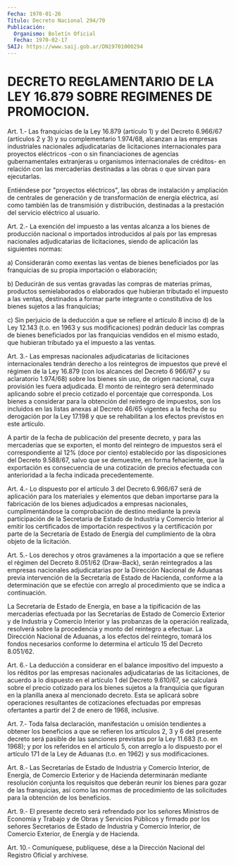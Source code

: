 ```yaml
---
Fecha: 1970-01-26
Título: Decreto Nacional 294/70
Publicación:
  Organismo: Boletín Oficial
  Fecha: 1970-02-17
SAIJ: https://www.saij.gob.ar/DN19701000294
---
```

# DECRETO REGLAMENTARIO DE LA LEY 16.879 SOBRE REGIMENES DE PROMOCION.

<a id="1"></a>
Art.  1.-  Las franquicias de la Ley 16.879 (artículo 1) y del Decreto 6.966/67  (artículos  2  y 3) y su complementario 1.974/68, alcanzan a las empresas industriales  nacionales  adjudicatarias de licitaciones internacionales para proyectos eléctricos  -con  o sin financiaciones    de    agencias    gubernamentales  extranjeras  u organismos  internacionales  de  créditos-   en  relación  con  las mercaderías destinadas a las obras o que sirvan  para  ejecutarlas.

Entiéndese  por "proyectos eléctricos", las obras de instalación  y ampliación de  centrales  de  generación  y  de  transformación  de energía    eléctrica,   así  como  también  las  de  transmisión  y distribución, destinadas  a la prestación del servicio eléctrico al usuario.

<a id="2"></a>
Art.  2.-  La exención del impuesto a las ventas alcanza a los bienes de producción  nacional  o  importados  introducidos al país por las empresas nacionales adjudicatarias de licitaciones,  siendo de aplicación las siguientes normas:

a) Considerarán como exentas las ventas de bienes beneficiados  por las  franquicias  de  su  propia  importación  o  elaboración;

b)  Deducirán  de  sus  ventas  gravadas  las  compras de  materias primas,   productos  semielaborados  o  elaborados  que    hubieran tributado  el  impuesto  a  las  ventas,  destinados a formar parte integrante o constitutiva de los bienes sujetos  a las franquicias;

c)  Sin perjuicio de la deducción a que se refiere  el  artículo  8 inciso  d)  de  la  Ley  12.143 (t.o. en 1963 y sus modificaciones) podrán  deducir  las  compras    de  bienes  beneficiados  por  las franquicias vendidos en el mismo estado,  que hubieran tributado ya el impuesto a las ventas.

<a id="3"></a>
Art. 3.- Las empresas nacionales adjudicatarias de licitaciones internacionales  tendrán  derecho a los reintegros de impuestos que prevé el régimen de la Ley  16.879  (con los alcances del Decreto 6 966/67 y su aclaratorio 1.974/68) sobre  los  bienes  sin  uso,  de origen  nacional,  cuya provisión les fuera adjudicada. El monto de reintegro será determinado  aplicando  sobre  el precio cotizado el porcentaje  que  corresponda.  Los  bienes  a  considerar  para  la obtención  del  reintegro  de impuestos, son los incluidos  en  las listas  anexas  al  Decreto  46/65   vigentes  a  la  fecha  de  su derogación por la Ley 17.198 y que se  rehabilitan  a  los  efectos previstos en este artículo.

A  partir  de  la fecha de publicación del presente decreto, y para las  mercaderías  que  se  exporten,  el  monto  del  reintegro  de impuestos   será  el  correspondiente  al  12%  (doce  por  ciento) establecido  por  las disposiciones del Decreto 9.588/67, salvo que se  demuestre,  en  forma    fehaciente,   que  la  exportación  es consecuencia de una cotización de precios efectuada con anterioridad a la fecha indicada precedentemente.

<a id="4"></a>
Art.  4.-  Lo dispuesto por el artículo 3 del Decreto 6.966/67 será de aplicación  para  los  materiales  y  elementos  que  deban importarse   para  la  fabricación  de  los  bienes  adjudicados  a empresas nacionales,  cumplimentándose  la  comprobación de destino mediante  la  previa participación de la Secretaría  de  Estado  de Industria  y  Comercio  Interior  al  emitir  los  certificados  de importación  respectivos   y  la  certificación  por  parte  de  la Secretaría de Estado de Energía  del cumplimiento de la obra objeto de la licitación.

<a id="5"></a>
Art. 5.- Los derechos y otros gravámenes a la importación a que se refiere  el  régimen  del  Decreto  8.051/62  (Draw-Back), serán reintegrados  a  las  empresas  nacionales  adjudicatarias  por  la Dirección Nacional de Aduanas previa intervención  de la Secretaría de Estado de Hacienda, conforme a la determinación que  se  efectúe con  arreglo  al  procedimiento  que se indica a continuación.

La Secretaría de Estado de Energía,  en  base  a la tipificación de las  mercaderías  efectuada  por  las  Secretarías  de   Estado  de Comercio  Exterior  y  de  Industria  y  Comercio  Interior  y  las probanzas de la operación realizada, resolverá sobre la procedencia   y  monto  del  reintegro  a  efectuar.  La  Dirección Nacional de Aduanas,  a  los  efectos  del  reintegro,  tomará  los fondos  necesarios conforme lo determina el artículo 15 del Decreto 8.051/62.

<a id="6"></a>
Art. 6.- La deducción a considerar en el balance impositivo del impuesto  a  los réditos por las empresas nacionales adjudicatarias de las licitaciones,  de  acuerdo  a  lo dispuesto en el artículo 1 del Decreto 9.610/67, se calculará sobre  el  precio  cotizado para los  bienes  sujetos  a  la  franquicia  que figuran en la planilla anexa  al  mencionado decreto. Esta se aplicará  sobre  operaciones resultantes  de  cotizaciones  efectuadas por empresas ofertantes a partir del 2 de enero de 1968, inclusive.

<a id="7"></a>
Art.  7.-  Toda  falsa  declaración,  manifestación  u omisión tendientes   a  obtener  los  beneficios  a  que  se  refieren  los artículos 2,  3  y  6  del  presente  decreto  será  pasible de las sanciones  previstas por la Ley 11.683 (t.o. en 1968);  y  por  los referidos en  el  artículo  5,  con  arreglo  a lo dispuesto por el artículo 171 de la Ley de Aduanas (t.o. en 1962) y sus modificaciones.

<a id="8"></a>
Art.  8.-  Las  Secretarías  de Estado de Industria y Comercio Interior,  de  Energía,  de  Comercio  Exterior    y   de  Hacienda determinarán  mediante  resolución  conjunta  los  requisitos   que deberán  reunir  los bienes para gozar de las franquicias, así como las normas de procedimiento  de  las  solicitudes para la obtención de los beneficios.

<a id="9"></a>
Art.  9.-  El presente decreto será refrendado por los señores Ministros de Economía  y  Trabajo y de Obras y Servicios Públicos y firmado  por  los señores Secretarios  de  Estado  de  Industria  y Comercio Interior,  de Comercio Exterior, de Energía y de Hacienda.

<a id="10"></a>
Art. 10.- Comuníquese, publíquese, dése a la Dirección Nacional del Registro Oficial y archívese.